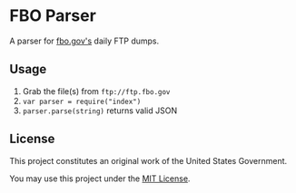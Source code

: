 # FBO Parser

A parser for [fbo.gov's](https://www.fbo.gov/) daily FTP dumps.

## Usage

1. Grab the file(s) from `ftp://ftp.fbo.gov`
2. `var parser = require("index")`
3. `parser.parse(string)` returns valid JSON

## License

This project constitutes an original work of the United States Government.

You may use this project under the [MIT License](http://opensource.org/licenses/mit-license.php).
